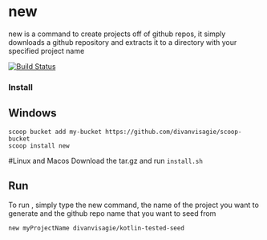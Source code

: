# new
new is a command to create projects off of github repos, it simply downloads a github repository and extracts it to a directory with your specified project name

[![Build Status](https://travis-ci.org/divanvisagie/new.svg?branch=master)](https://travis-ci.org/divanvisagie/new)


### Install 

## Windows 
```
scoop bucket add my-bucket https://github.com/divanvisagie/scoop-bucket
scoop install new
```

#Linux and Macos
Download the tar.gz and run `install.sh`

## Run

To run , simply type the new command, the name of the project you want to generate and the github repo name that you want to seed from

```sh
new myProjectName divanvisagie/kotlin-tested-seed
```



